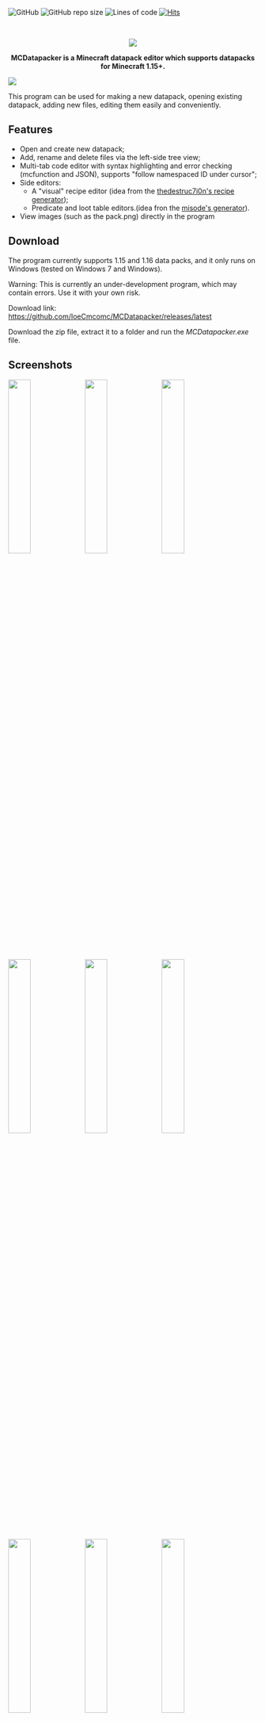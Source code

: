 ![GitHub](https://img.shields.io/github/license/IoeCmcomc/MCDatapacker)
![GitHub repo size](https://img.shields.io/github/repo-size/IoeCmcomc/MCDatapacker)
![Lines of code](https://img.shields.io/tokei/lines/github/IoeCmcomc/MCDatapacker)
[![Hits](https://hits.seeyoufarm.com/api/count/incr/badge.svg?url=https%3A%2F%2Fgithub.com%2FIoeCmcomc%2FMCDatapacker&count_bg=%2379C83D&title_bg=%23555555&icon=&icon_color=%23E7E7E7&title=hits&edge_flat=false)](https://hits.seeyoufarm.com)

<br />
<p align="center">
<img src="https://raw.githubusercontent.com/IoeCmcomc/MCDatapacker/master/resource/app/icon/favicon_big.png">
  <p align="center">
    <b>MCDatapacker is a Minecraft datapack editor which supports datapacks for Minecraft 1.15+.</b>
  </p>
</p>

![](https://github.com/IoeCmcomc/MCDatapacker/blob/master/screenshots/Syntax%20highlighting%20for%20function%20files.png?raw=true)

This program can be used for making a new datapack, opening existing datapack, adding new files, editing them easily and conveniently.

## Features
- Open and create new datapack;
- Add, rename and delete files via the left-side tree view;
- Multi-tab code editor with syntax highlighting and error checking (mcfunction and JSON), supports "follow namespaced ID under cursor";
- Side editors:
  - A "visual" recipe editor (idea from the [thedestruc7i0n's recipe generator](https://crafting.thedestruc7i0n.ca/ "thedestruc7i0n's recipe generator"));
  - Predicate and loot table editors.(idea fron the [misode's generator](https://misode.github.io/ "misode's generator")).
- View images (such as the pack.png) directly in the program 
 
## Download
The program currently supports 1.15 and 1.16 data packs, and it only runs on Windows (tested on Windows 7 and Windows).

Warning: This is currently an under-development program, which may contain errors. Use it with your own risk.

Download link: https://github.com/IoeCmcomc/MCDatapacker/releases/latest

Download the zip file, extract it to a folder and run the *MCDatapacker.exe* file.

## Screenshots
<img src="https://user-images.githubusercontent.com/53734763/120409406-0e1b5c80-c37b-11eb-901f-e74922dc6007.png" width="30%"></img> <img src="https://user-images.githubusercontent.com/53734763/120409410-107db680-c37b-11eb-8c76-bd5c54470798.png" width="30%"></img> <img src="https://user-images.githubusercontent.com/53734763/120409412-11164d00-c37b-11eb-9353-ae9ec47668ad.png" width="30%"></img> <img src="https://user-images.githubusercontent.com/53734763/120409413-11aee380-c37b-11eb-8511-32fe4851955a.png" width="30%"></img> <img src="https://user-images.githubusercontent.com/53734763/120409414-11aee380-c37b-11eb-9976-aa1ad04cf08e.png" width="30%"></img> <img src="https://user-images.githubusercontent.com/53734763/120409415-12e01080-c37b-11eb-8fcb-8277ad220322.png" width="30%"></img> <img src="https://user-images.githubusercontent.com/53734763/120409417-1378a700-c37b-11eb-8b8d-ad4743bcc302.png" width="30%"></img> <img src="https://user-images.githubusercontent.com/53734763/120409420-14113d80-c37b-11eb-9450-0598951233cf.png" width="30%"></img> <img src="https://user-images.githubusercontent.com/53734763/120409421-14a9d400-c37b-11eb-8961-061ea4737fa5.png" width="30%"></img> <img src="https://user-images.githubusercontent.com/53734763/120409423-15426a80-c37b-11eb-9cf9-62e2b95bcb24.png" width="30%"></img> <img src="https://user-images.githubusercontent.com/53734763/120409424-15db0100-c37b-11eb-864a-f9c69e19db96.png" width="30%"></img> 

## Disclaimer
All the Minecraft textures and other material are copyright © 2009-2020 Mojang Studios.

Some contents in the program are from Minecraft Wiki (see [Minecraft Wiki:General disclaimer](https://minecraft.gamepedia.com/Minecraft_Wiki:General_disclaimer "Minecraft Wiki:General disclaimer")).

This program is not affiliated with Mojang Studios.
